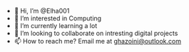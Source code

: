 - 👋 Hi, I’m @Elha001
- 👀 I’m interested in Computing
- 🌱 I’m currently learning a lot
- 💞️ I’m looking to collaborate on intresting digital projects
- 📫 How to reach me? Email me at ghazoini@outlook.com

<!---
Elha001/Elha001 is a ✨ special ✨ repository because its `README.md` (this file) appears on your GitHub profile.
You can click the Preview link to take a look at your changes.
--->
